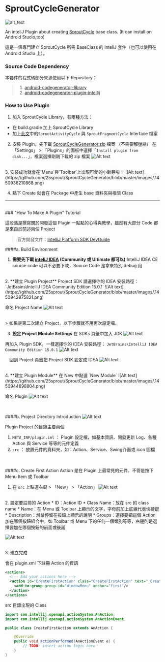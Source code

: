 # SproutCycleGenerator
![alt_text](http://www.25sprout.com/images/logo_max.png)

An inteliJ Plugin about creating [SproutCycle](https://25sprout.gitbooks.io/25sprout-appdept-devbook/content/sproutcycle.html) base class. (It can install on Android Studio,too)

這是一個專門建立 SproutCycle 所需 BaseClass 的 inteliJ 套件（也可以使用在 Android Studio 上）。


### Source Code Dependency
本套件的程式碼部分來源使用以下 Repository：
> 1. [android-codegenerator-library](https://github.com/tmorcinek/android-codegenerator-library)
> 2. [android-codegenerator-plugin-intellij](https://github.com/tmorcinek/android-codegenerator-plugin-intellij)


### How to Use Plugin
1. 加入 SproutCycle Library，有兩種方法：
* 在 build.gradle 加上 SproutCycle Library
* 加上[此文](https://25sprout.gitbooks.io/25sprout-appdept-devbook/content/sproutcycle.html)中的`SproutActivityCycle` 與 `SproutFragmentCycle` Interface 檔案

2. 安裝 Plugin，先下載 [SproutCycleGenerator.zip](https://github.com/25sprout/SproutCycleGenerator/raw/master/SproutCycleGenerator/SproutCycleGenerator.zip) 檔案 （不需要解壓縮）
在「Settings」 > 「Plugins」的面板中選擇「`Install plugin from disk...`」，檔案選擇剛剛下載的 zip 檔案
![Alt text](https://github.com/25sprout/SproutCycleGenerator/blob/master/images/.1450935487315.png)

<br>
3. 安裝成功就會在`Menu`與`Toolbar`上出現可愛的小新芽啦！
![Alt text](https://github.com/25sprout/SproutCycleGenerator/blob/master/images/.1450936210868.png)

<br>

4. 點下 Create 就會在 Package 中產生 base 資料夾與相關 Class


-----
 <br>
### "How To Make A Plugin" Tutorial

這段落是撰寫關於開發這個 Plugin 一點點的心得與教學，雖然有大部分 Code 都是來自於前述兩個 Project

>官方開發文件：[IntelliJ Platform SDK DevGuide](http://www.jetbrains.org/intellij/sdk/docs/index.html)

####a. Build Environment
1. **需要先下載 [inteliJ IDEA](https://www.jetbrains.com/idea/download/#section=windows) (Community 或 Ultimate 都可以)**
  IntelliJ IDEA CE source code 可以不必要下載，Source Code 是拿來特別 debug 用

<br>
2. **建立 Plugin Project**
  Project SDK 請選擇你的 IDEA 安裝路徑： `JetBrains\IntelliJ IDEA Community Edition 15.0.1`
  ![Alt text](https://github.com/25sprout/SproutCycleGenerator/blob/master/images/.1450943875821.png)

  命名 Project Name
  ![Alt text](https://github.com/25sprout/SproutCycleGenerator/blob/master/images/.1450944044114.png)

<br>
> 如果是第二次建立 Project，以下步驟就不用再次設定囉。

3. **設定 Project Module Settings**
  在 SDKs 頁籤中加入 JDK
  ![Alt text](https://github.com/25sprout/SproutCycleGenerator/blob/master/images/.1450944205888.png)

  再加入 Plugin SDK，一樣選擇你的 IDEA 安裝路徑： `JetBrains\IntelliJ IDEA Community Edition 15.0.1`
  ![Alt text](https://github.com/25sprout/SproutCycleGenerator/blob/master/images/.1450944263649.png)

　回到 Project 頁籤把 Project SDK 設定成 IDEA
  ![Alt text](https://github.com/25sprout/SproutCycleGenerator/blob/master/images/.1450944331647.png)

<br>
4. **建立 Plugin Module**
  在 New 中點選 `New Module`
  ![Alt text](https://github.com/25sprout/SproutCycleGenerator/blob/master/images/.1450944898804.png)

  命名 Plugin
  ![Alt text](https://github.com/25sprout/SproutCycleGenerator/blob/master/images/.1450944981028.png)

<br><br>
####b. Project Directory Introduction
![Alt text](https://github.com/25sprout/SproutCycleGenerator/blob/master/images/.1450949464414.png)

Plugin Project 的目錄主要兩個
1. `META_INF/plugin.iml` ： Plugin 設定檔，如基本資訊、開發更新 Log、各種 Action 與 Service 等等的元件定義
2. `src` ： 放置元件的資料夾，如：Action、Service、Swing介面或 icon 圖檔

<br><br>
####c. Create First Action
Action 是在 Plugin 上最常見的元件，不管是按下 Menu Item 或 Toolbar
1. 在 `src` 上點選右鍵 > 「New」 > 「Action」
  ![Alt text](https://github.com/25sprout/SproutCycleGenerator/blob/master/images/.1450950803420.png)

<br>
2. 設定要註冊的 Action
  * ID：Action ID
  * Class Name：放在 src 的 class name
  * Name：在 Menu 或 Toolbar 上顯示的文字，字母前加上底線代表快捷鍵
  * Description：滑鼠停留在按鈕上顯示的說明
  * Groups：選擇要把這個 Action 加在哪個按鈕組合中，如 Toolbar 或 Menu 下的任何一個類別等等，右邊則是選擇要加在哪個按鈕的前面或後面

  ![Alt text](https://github.com/25sprout/SproutCycleGenerator/blob/master/images/.1450952397122.png)

<br>
3. 建立完成

  會在 plugin.xml 下註冊 Action 的資訊
```xml
<actions>
  <!-- Add your actions here -->
  <action id="CreateFirstAction" class="CreateFirstAction" text="_Create First" description="Create the first action">
    <add-to-group group-id="WindowMenu" anchor="first"/>
  </action>
</actions>
```

src 目錄出現的 Class
```java
import com.intellij.openapi.actionSystem.AnAction;
import com.intellij.openapi.actionSystem.AnActionEvent;

public class CreateFirstAction extends AnAction {

    @Override
    public void actionPerformed(AnActionEvent e) {
        // TODO: insert action logic here
    }
}
```








